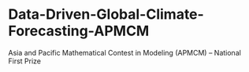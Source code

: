 # Data-Driven-Global-Climate-Forecasting-APMCM
Asia and Pacific Mathematical Contest in Modeling (APMCM) – National First Prize
